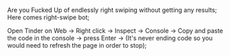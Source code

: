 Are you Fucked Up of endlessly right swiping without getting any results;
Here comes right-swipe bot;

Open Tinder on Web -> Right click -> Inspect -> Console -> Copy and paste the code in the console -> press Enter -> (It's never ending code so you would need to refresh the page in order to stop);
